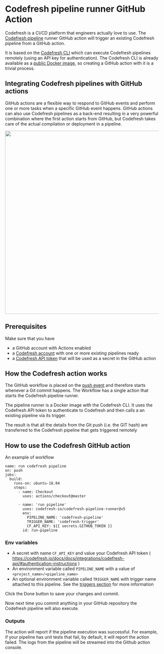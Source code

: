 # Codefresh pipeline runner GitHub Action  

Codefresh is a CI/CD platform that engineers actually love to use. The [Codefresh pipeline](https://codefresh.io/docs/docs/configure-ci-cd-pipeline/pipelines/) runner GitHub action will trigger an existing Codefresh pipeline from a GitHub action.

It is based on the [Codefresh CLI](https://codefresh-io.github.io/cli/) which can execute Codefresh pipelines remotely (using an API key for authentication). The Codefresh CLI is already available as a [public Docker image](https://hub.docker.com/r/codefresh/cli/), so creating a GitHub action with it is a trivial process.

## Integrating Codefresh pipelines with GitHub actions

GitHub actions are a flexible way to respond to GitHub events and perform one or more tasks
when a specific GitHub event happens. GitHub actions can also use Codefresh pipelines as a back-end
resulting in a very powerful combination where the first action starts from GitHub, but Codefresh takes care
of the actual compilation or deployment in a pipeline.

<img src="/art/github-action-demo.gif?raw=true" width="600px">

## Prerequisites

Make sure that you have

* a GitHub account with Actions enabled
* a [Codefresh account](https://codefresh.io/docs/docs/getting-started/create-a-codefresh-account/) with one or more existing pipelines ready
* a [Codefresh API token](https://codefresh.io/docs/docs/integrations/codefresh-api/#authentication-instructions) that will be used as a secret in the GitHub action


## How the Codefresh action works

The GitHub workflow is placed on the [push event](https://developer.github.com/v3/activity/events/types/#pushevent) and therefore starts whenever a Git commit happens. The Workflow has a single action that starts the Codefresh pipeline runner.

The pipeline runner is a Docker image with the Codefresh CLI. It uses the Codefresh API token to authenticate to Codefresh and then calls a an existing pipeline via its trigger.

The result is that all the details from the Git push (i.e. the GIT hash) are transferred to the Codefresh pipeline that gets triggered remotely

## How to use the Codefresh GitHub action

An example of workflow

```
name: run codefresh pipeline
on: push
jobs:
  build:
    runs-on: ubuntu-18.04
    steps:
      - name: Checkout
        uses: actions/checkout@master
        
      - name: 'run pipeline'
        uses: codefresh-io/codefresh-pipeline-runner@v5
        env:
          PIPELINE_NAME: 'codefresh-pipeline'
          TRIGGER_NAME: 'codefresh-trigger'
          CF_API_KEY: ${{ secrets.GITHUB_TOKEN }}
        id: run-pipeline
```
### Env variables
* A secret with name `CF_API_KEY` and value your Codefresh API token ( https://codefresh.io/docs/docs/integrations/codefresh-api/#authentication-instructions )
* An environment variable called `PIPELINE_NAME` with a value of `<project_name>/<pipeline_name>`
* An optional environment variable called `TRIGGER_NAME` with trigger name attached to this pipeline. See the [triggers section](https://codefresh.io/docs/docs/configure-ci-cd-pipeline/triggers/) for more information

Click the Done button to save your changes and commit.

Now next time you commit anything in your GitHub repository the Codefresh pipeline will also execute.

### Outputs
The action will report if the pipeline execution was successful. For example, if your pipeline has unit tests that fail, by default, it will report the action failed. The logs from the pipeline will be streamed into the Github action console.

